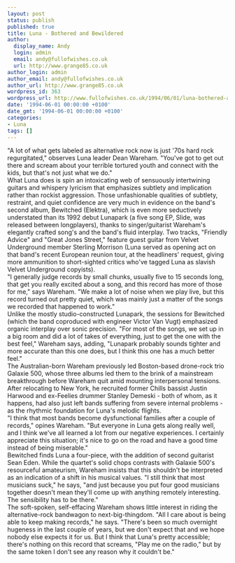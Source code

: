 ```yaml
---
layout: post
status: publish
published: true
title: Luna - Bothered and Bewildered
author:
  display_name: Andy
  login: admin
  email: andy@fullofwishes.co.uk
  url: http://www.grange85.co.uk
author_login: admin
author_email: andy@fullofwishes.co.uk
author_url: http://www.grange85.co.uk
wordpress_id: 363
wordpress_url: http://www.fullofwishes.co.uk/1994/06/01/luna-bothered-and-bewildered/
date: '1994-06-01 00:00:00 +0100'
date_gmt: '1994-06-01 00:00:00 +0100'
categories:
- Luna
tags: []
---
```

<p>"A lot of what gets labeled as alternative rock now is just '70s hard rock regurgitated," observes Luna leader Dean Wareham. "You've got to get out there and scream about your terrible tortured youth and connect with the kids, but that's not just what we do." <br />What Luna does is spin an intoxicating web of sensuously intertwining guitars and whispery lyricism that emphasizes subtlety and implication rather than rockist aggression. Those unfashionable qualities of subtlety, restraint, and quiet confidence are very much in evidence on the band's second album, Bewitched (Elektra), which is even more seductively understated than its 1992 debut Lunapark (a five song EP, Slide, was released between longplayers), thanks to singer/guitarist Wareham's elegantly crafted song's and the band's fluid interplay. Two tracks, "Friendly Advice" and "Great Jones Street," feature guest guitar from Velvet Underground member Sterling Morrison (Luna served as opening act on that band's recent European reunion tour, at the headliners' request, giving more ammunition to short-sighted critics who've tagged Luna as slavish Velvet Underground copyists).<br />"I generally judge records by small chunks, usually five to 15 seconds long, that get you really excited about a song, and this record has more of those for me," says Wareham. "We make a lot of noise when we play live, but this record turned out pretty quiet, which was mainly just a matter of the songs we recorded that happened to work."<br />Unlike the mostly studio-constructed Lunapark, the sessions for Bewitched (which the band coproduced with engineer Victor Van Vugt) emphasized organic interplay over sonic precision. "For most of the songs, we set up in a big room and did a lot of takes of everything, just to get the one with the best feel," Wareham says, adding, "Lunapark probably sounds tighter and more accurate than this one does, but I think this one has a much better feel." <br />The Australian-born Wareham previously led Boston-based drone-rock trio Galaxie 500, whose three albums led them to the brink of a mainstream breakthrough before Wareham quit amid mounting interpersonal tensions. After relocating to New York, he recruited former Chills bassist Justin Harwood and ex-Feelies drummer Stanley Demeski - both of whom, as it happens, had also just left bands suffering from severe internal problems - as the rhythmic foundation for Luna's melodic flights. <br />"I think that most bands become dysfunctional families after a couple of records," opines Wareham. "But everyone in Luna gets along really well, and I think we've all learned a lot from our negative experiences. I certainly appreciate this situation; it's nice to go on the road and have a good time instead of being miserable." <br />Bewitched finds Luna a four-piece, with the addition of second guitarist Sean Eden. While the quartet's solid chops contrasts with Galaxie 500's resourceful amateurism, Wareham insists that this shouldn't be interpreted as an indication of a shift in his musical values. "I still think that most musicians suck," he says, "and just because you put four good musicians together doesn't mean they'll come up with anything remotely interesting. The sensibility has to be there." <br />The soft-spoken, self-effacing Wareham shows little interest in riding the alternative-rock bandwagon to next-big-thingdom. "All I care about is being able to keep making records," he says. "There's been so much overnight hugeness in the last couple of years, but we don't expect that and we hope nobody else expects it for us. But I think that Luna's pretty accessible; there's nothing on this record that screams, "Play me on the radio," but by the same token I don't see any reason why it couldn't be."</p>
